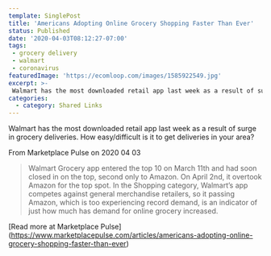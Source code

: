 ```yaml
---
template: SinglePost
title: 'Americans Adopting Online Grocery Shopping Faster Than Ever'
status: Published
date: '2020-04-03T08:12:27-07:00'
tags:
 - grocery delivery
 - walmart
 - coronavirus
featuredImage: 'https://ecomloop.com/images/1585922549.jpg'
excerpt: >-
 Walmart has the most downloaded retail app last week as a result of surge in grocery deliveries. How easy/difficult is it to get deliveries in your area?
categories:
  - category: Shared Links
---
```

Walmart has the most downloaded retail app last week as a result of surge in grocery deliveries. How easy/difficult is it to get deliveries in your area?

From Marketplace Pulse on 2020 04 03
> Walmart Grocery app entered the top 10 on March 11th and had soon closed in on the top, second only to Amazon. On April 2nd, it overtook Amazon for the top spot. In the Shopping category, Walmart’s app competes against general merchandise retailers, so it passing Amazon, which is too experiencing record demand, is an indicator of just how much has demand for online grocery increased.


[Read more at Marketplace Pulse] (https://www.marketplacepulse.com/articles/americans-adopting-online-grocery-shopping-faster-than-ever)
